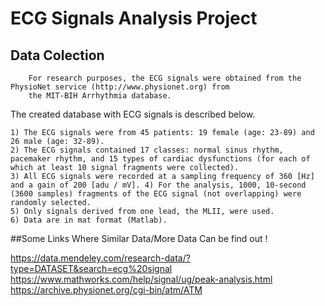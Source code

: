 # ECG Signals Analysis Project
## Data Colection 

        For research purposes, the ECG signals were obtained from the PhysioNet service (http://www.physionet.org) from 
        the MIT-BIH Arrhythmia database. 

The created database with ECG signals is described below.
```
1) The ECG signals were from 45 patients: 19 female (age: 23-89) and 26 male (age: 32-89). 
2) The ECG signals contained 17 classes: normal sinus rhythm, pacemaker rhythm, and 15 types of cardiac dysfunctions (for each of which at least 10 signal fragments were collected).
3) All ECG signals were recorded at a sampling frequency of 360 [Hz] and a gain of 200 [adu / mV]. 4) For the analysis, 1000, 10-second (3600 samples) fragments of the ECG signal (not overlapping) were randomly selected.
5) Only signals derived from one lead, the MLII, were used.
6) Data are in mat format (Matlab).

```

##Some Links Where Similar Data/More Data Can be find out !

https://data.mendeley.com/research-data/?type=DATASET&search=ecg%20signal
https://www.mathworks.com/help/signal/ug/peak-analysis.html
https://archive.physionet.org/cgi-bin/atm/ATM
